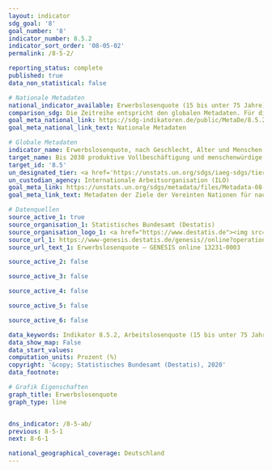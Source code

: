 ```yaml
---
layout: indicator
sdg_goal: '8'
goal_number: '8'
indicator_number: 8.5.2
indicator_sort_order: '08-05-02'
permalink: /8-5-2/

reporting_status: complete
published: true
data_non_statistical: false

# Nationale Metadaten
national_indicator_available: Erwerbslosenquote (15 bis unter 75 Jahre)
comparison_sdg: Die Zeitreihe entspricht den globalen Metadaten. Für die Disaggregationsdimension "Menschen mit Behinderungen" liegen bisher keine Daten vor.
goal_meta_national_link: https://sdg-indikatoren.de/public/MetaDe/8.5.2.pdf
goal_meta_national_link_text: Nationale Metadaten

# Globale Metadaten
indicator_name: Erwerbslosenquote, nach Geschlecht, Alter und Menschen mit Behinderungen
target_name: Bis 2030 produktive Vollbeschäftigung und menschenwürdige Arbeit für alle Frauen und Männer, einschließlich junger Menschen und Menschen mit Behinderungen, sowie gleiches Entgelt für gleichwertige Arbeit erreichen
target_id: '8.5'
un_designated_tier: <a href='https://unstats.un.org/sdgs/iaeg-sdgs/tier-classification/' title='Klicken Sie hier um weitere Informationen zur UN-Tier-Klassifikation zu erhalten.'>Tier I</a>
un_custodian_agency: Internationale Arbeitsorganisation (ILO)
goal_meta_link: https://unstats.un.org/sdgs/metadata/files/Metadata-08-05-02.pdf
goal_meta_link_text: Metadaten der Ziele der Vereinten Nationen für nachhaltige Entwicklung

# Datenquellen
source_active_1: true
source_organisation_1: Statistisches Bundesamt (Destatis)
source_organisation_logo_1: <a href="https://www.destatis.de"><img src="https://g205sdgs.github.io/sdg-indicators/public/OrgImgDe/destatis.png" alt="Logo destatis" style="height:60px; width:148px"/></a>
source_url_1: https://www-genesis.destatis.de/genesis//online?operation=table&code=13231-0003&bypass=true&language=de
source_url_text_1: Erwerbslosenquote – GENESIS online 13231-0003

source_active_2: false

source_active_3: false

source_active_4: false

source_active_5: false

source_active_6: false

data_keywords: Indikator 8.5.2, Arbeitslosenquote (15 bis unter 75 Jahre), Erwerbslosenquote (15 bis unter 75 Jahre), Internationale Arbeitsorganisation (ILO)
data_show_map: False
data_start_values: 
computation_units: Prozent (%)
copyright: '&copy; Statistisches Bundesamt (Destatis), 2020'
data_footnote: 

# Grafik Eigenschaften
graph_title: Erwerbslosenquote
graph_type: line


dns_indicator: /8-5-ab/
previous: 8-5-1
next: 8-6-1

national_geographical_coverage: Deutschland
---
```


<span></span>